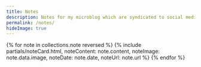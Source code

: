 ```yaml
---
title: Notes
description: Notes for my microblog which are syndicated to social media platforms.
permalink: /notes/
hideImage: true
---
```


<div class="max-w-full mx-auto py-4 grid grid-cols-2 space-x-4">
{% for note in collections.note reversed %}
{% include partials/noteCard.html, noteContent: note.content, noteImage: note.data.image, noteDate: note.date, noteUrl: note.url %}
{% endfor %}
</div>

